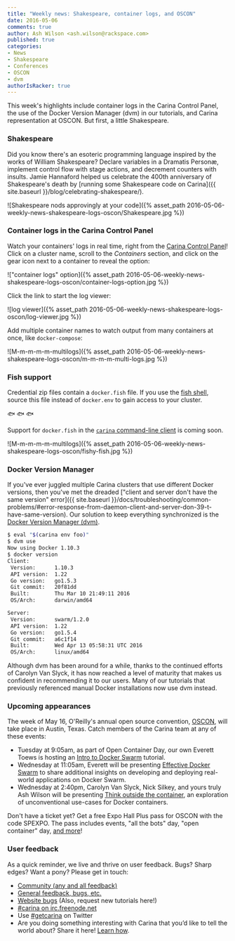 ```yaml
---
title: "Weekly news: Shakespeare, container logs, and OSCON"
date: 2016-05-06
comments: true
author: Ash Wilson <ash.wilson@rackspace.com>
published: true
categories:
- News
- Shakespeare
- Conferences
- OSCON
- dvm
authorIsRacker: true
---
```


This week's highlights include container logs in the Carina Control Panel, the use of the Docker Version Manager (dvm) in our tutorials, and Carina representation at OSCON. But first, a little Shakespeare.

<!-- more -->

### Shakespeare

Did you know there's an esoteric programming language inspired by the works of William Shakespeare? Declare variables in a Dramatis Personæ, implement control flow with stage actions, and decrement counters with insults. Jamie Hannaford helped us celebrate the 400th anniversary of Shakespeare's death by [running some Shakespeare code on Carina]({{ site.baseurl }}/blog/celebrating-shakespeare/).

![Shakespeare nods approvingly at your code]({% asset_path 2016-05-06-weekly-news-shakespeare-logs-oscon/Shakespeare.jpg %})

### Container logs in the Carina Control Panel

Watch your containers' logs in real time, right from the [Carina Control Panel](https://app.getcarina.com/app/login)! Click on a cluster name, scroll to the *Containers* section, and click on the gear icon next to a container to reveal the option:

!["container logs" option]({% asset_path 2016-05-06-weekly-news-shakespeare-logs-oscon/container-logs-option.jpg %})

Click the link to start the log viewer:

![log viewer]({% asset_path 2016-05-06-weekly-news-shakespeare-logs-oscon/log-viewer.jpg %})

Add multiple container names to watch output from many containers at once, like `docker-compose`:

![M-m-m-m-m-multilogs]({% asset_path 2016-05-06-weekly-news-shakespeare-logs-oscon/m-m-m-m-multi-logs.jpg %})

### Fish support

Credential zip files contain a `docker.fish` file. If you use the [fish shell](https://fishshell.com/), source this file instead of `docker.env` to gain access to your cluster.

🐟 🐟 🐟

Support for `docker.fish` in the [`carina` command-line client](https://github.com/getcarina/carina) is coming soon.

![M-m-m-m-m-multilogs]({% asset_path 2016-05-06-weekly-news-shakespeare-logs-oscon/fishy-fish.jpg %})

### Docker Version Manager

If you've ever juggled multiple Carina clusters that use different Docker versions, then you've met the dreaded ["client and server don't have the same version" error]({{ site.baseurl }}/docs/troubleshooting/common-problems/#error-response-from-daemon-client-and-server-don-39-t-have-same-version). Our solution to keep everything synchronized is the [Docker Version Manager (dvm)](https://github.com/getcarina/dvm).

```bash
$ eval "$(carina env foo)"
$ dvm use
Now using Docker 1.10.3
$ docker version
Client:
 Version:      1.10.3
 API version:  1.22
 Go version:   go1.5.3
 Git commit:   20f81dd
 Built:        Thu Mar 10 21:49:11 2016
 OS/Arch:      darwin/amd64

Server:
 Version:      swarm/1.2.0
 API version:  1.22
 Go version:   go1.5.4
 Git commit:   a6c1f14
 Built:        Wed Apr 13 05:58:31 UTC 2016
 OS/Arch:      linux/amd64
```

Although dvm has been around for a while, thanks to the continued efforts of Carolyn Van Slyck, it has now reached a level of maturity that makes us confident in recommending it to our users. Many of our tutorials that previously referenced manual Docker installations now use dvm instead.

### Upcoming appearances

The week of May 16, O'Reilly's annual open source convention, [OSCON](http://conferences.oreilly.com/oscon/open-source-us), will take place in Austin, Texas. Catch members of the Carina team at any of these events:

* Tuesday at 9:05am, as part of Open Container Day, our own Everett Toews is hosting an [Intro to Docker Swarm](http://conferences.oreilly.com/oscon/open-source-us/public/schedule/detail/50961) tutorial.
* Wednesday at 11:05am, Everett will be presenting [Effective Docker Swarm](http://conferences.oreilly.com/oscon/open-source-us/public/schedule/detail/51213) to share additional insights on developing and deploying real-world applications on Docker Swarm.
* Wednesday at 2:40pm, Carolyn Van Slyck, Nick Silkey, and yours truly Ash Wilson will be presenting [Think outside the container](http://conferences.oreilly.com/oscon/open-source-us/public/schedule/detail/51253), an exploration of unconventional use-cases for Docker containers.

Don't have a ticket yet? Get a free Expo Hall Plus pass for OSCON with the code SPEXPO. The pass includes events, "all the bots" day, "open container" day, [and more](http://oreil.ly/1T0euIj)!

### User feedback

As a quick reminder, we live and thrive on user feedback. Bugs? Sharp edges? Want a pony? Please get in touch:

* [Community (any and all feedback)](https://community.getcarina.com/)
* [General feedback, bugs, etc.](https://github.com/getcarina/feedback)
* [Website bugs](https://github.com/getcarina/getcarina.com/issues) (Also, request new tutorials here!)
* [#carina on irc.freenode.net](https://botbot.me/freenode/carina/)
* Use [#getcarina](https://twitter.com/search?q=%23getcarina) on Twitter
* Are you doing something interesting with Carina that you’d like to tell the world about? Share it here! [Learn how](https://github.com/getcarina/getcarina.com/blob/master/CONTRIBUTING.md).
